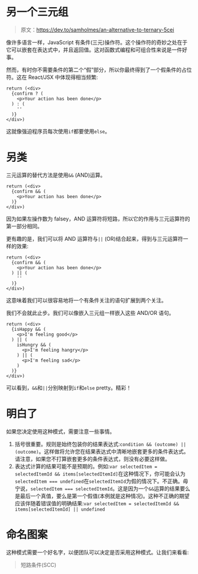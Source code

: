 # 另一个三元组

> 原文：<https://dev.to/samholmes/an-alternative-to-ternary-5cei>

像许多语言一样，JavaScript 有条件(三元)操作符。这个操作符的奇妙之处在于它可以嵌套在表达式中，并且返回值。这对函数式编程和可组合性来说是一件好事。

然而，有时你不需要条件的第二个“假”部分，所以你最终得到了一个假条件的占位符。这在 React/JSX 中体现得相当频繁:

```
return (<div>
  {confirm ? (
    <p>Your action has been done</p>
  ) : (
    ''
  )}
</div>) 
```

这就像强迫程序员每次使用`if`都要使用`else`。

# 另类

三元运算的替代方法是使用`&&` (AND)运算。

```
return (<div>
  {confirm && (
    <p>Your action has been done</p>
  )}
</div>) 
```

因为如果左操作数为 falsey，AND 运算符将短路，所以它的作用与三元运算符的第一部分相同。

更有趣的是，我们可以将 AND 运算符与`||` (OR)结合起来，得到与三元运算符一样的效果:

```
return (<div>
  {confirm && (
    <p>Your action has been done</p>
  ) || (
    ''
  )}
</div>) 
```

这意味着我们可以很容易地将一个有条件关注的语句扩展到两个关注。

我们不会就此止步。我们可以像嵌入三元组一样嵌入这些 AND/OR 语句。

```
return (<div>
  {isHappy && (
    <p>I'm feeling good</p>
  ) || (
    isHungry && (
      <p>I'm feeling hangry</p>
    ) || (
      <p>I'm feeling sad</p>
    )
  )}
</div>) 
```

可以看到，`&&`和`||`分别映射到`if`和`else` pretty。精彩！

# 明白了

如果您决定使用这种模式，需要注意一些事情。

1.  括号很重要。规则是始终包装你的结果表达式:`condition && (outcome) || (outcome)`。这样做将允许您在结果表达式中清晰地嵌套更多的条件表达式。请注意，如果您不打算嵌套更多的条件表达式，则没有必要这样做。
2.  表达式计算的结果可能不是预期的。例如:`var selectedItem = selectedItemId && items[selectedItemId]`在这种情况下，你可能会认为`selectedItem === undefined`在`selectedItemId`为假的情况下。不正确。毋宁说，`selectedItem === selectedItemId`。这是因为一个`&&`运算的结果要么是最后一个真值，要么是第一个假值(本例就是这种情况)。这种不正确的期望应该伴随着错误值的明确结果:`var selectedItem = selectedItemId && items[selectedItemId] || undefined`

# 命名图案

这种模式需要一个好名字，以便团队可以决定是否采用这种模式。让我们来看看:

> 短路条件(SCC)